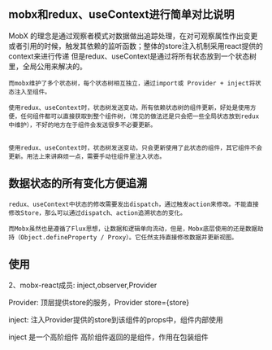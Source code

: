 
## mobx和redux、useContext进行简单对比说明
MobX 的理念是通过观察者模式对数据做出追踪处理，在对可观察属性作出变更或者引用的时候，触发其依赖的监听函数；整体的store注入机制采用react提供的context来进行传递
但是redux、useContext是通过将所有状态放到一个状态树里，全局公用来解决的。
```
而mobx维护了多个状态树，每个状态树相互独立，通过import或 Provider + inject将状态注入至组件。

使用redux、useContext时，状态树发送变动，所有依赖状态树的组件更新，好处是使用方便，任何组件都可以直接获取到整个组件树，（常见的做法还是只会把一些全局状态放到redux中维护），不好的地方在于组件会发送很多不必要更新。


使用redux、useContext时，状态树发送变动，只会更新使用了此状态的组件，其它组件不会更新。用法上来讲麻烦一点，需要手动往组件里注入状态。
```

## 数据状态的所有变化方便追溯
```
redux、useContext中状态的修改需要发出dispatch，通过触发action来修改。不能直接修改Store，那么可以通过dispatch、action追溯状态的变化。

而Mobx虽然也是遵循了Flux思想，让数据和逻辑单向流动，但是，Mobx底层使用的还是数据劫持（Object.defineProperty / Proxy）。它任然支持直接修改数据并更新视图。
```

## 使用
2、mobx-react成员: inject,observer,Provider

Provider: 顶层提供store的服务，Provider store={store}

inject: 注入Provider提供的store到该组件的props中，组件内部使用

inject 是一个高阶组件 高阶组件返回的是组件，作用在包装组件